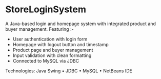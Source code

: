 # StoreLoginSystem

A Java-based login and homepage system with integrated product and buyer management. Featuring :-
- User authentication with login form
- Homepage with logout button and timestamp
- Product page and buyer management
- Input validation with clean formatting
- Connected to MySQL via JDBC

Technologies: Java Swing • JDBC • MySQL • NetBeans IDE